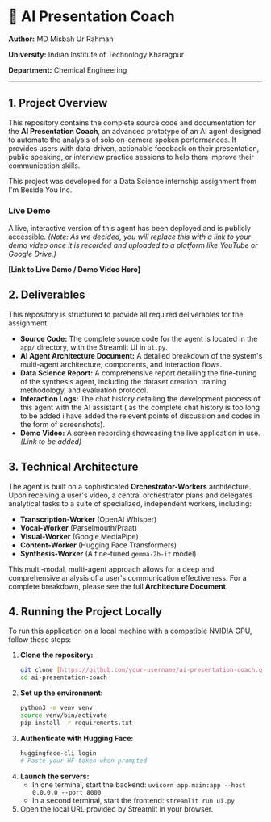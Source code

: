 # 🤖 AI Presentation Coach

**Author:** MD Misbah Ur Rahman

**University:** Indian Institute of Technology Kharagpur

**Department:** Chemical Engineering

---

## 1. Project Overview

This repository contains the complete source code and documentation for the **AI Presentation Coach**, an advanced prototype of an AI agent designed to automate the analysis of solo on-camera spoken performances. It provides users with data-driven, actionable feedback on their presentation, public speaking, or interview practice sessions to help them improve their communication skills.

This project was developed for a Data Science internship assignment from I'm Beside You Inc.

### Live Demo

A live, interactive version of this agent has been deployed and is publicly accessible. *(Note: As we decided, you will replace this with a link to your demo video once it is recorded and uploaded to a platform like YouTube or Google Drive.)*

**[Link to Live Demo / Demo Video Here]**

## 2. Deliverables

This repository is structured to provide all required deliverables for the assignment.

* **Source Code:** The complete source code for the agent is located in the `app/` directory, with the Streamlit UI in `ui.py`.
* **AI Agent Architecture Document:** A detailed breakdown of the system's multi-agent architecture, components, and interaction flows.
* **Data Science Report:** A comprehensive report detailing the fine-tuning of the synthesis agent, including the dataset creation, training methodology, and evaluation protocol.
* **Interaction Logs:** The chat history detailing the development process of this agent with the AI assistant ( as the complete chat history is too long to be added i have added the relevent points of discussion and codes in the form of screenshots).
* **Demo Video:** A screen recording showcasing the live application in use. *(Link to be added)*

## 3. Technical Architecture

The agent is built on a sophisticated **Orchestrator-Workers** architecture. Upon receiving a user's video, a central orchestrator plans and delegates analytical tasks to a suite of specialized, independent workers, including:

* **Transcription-Worker** (OpenAI Whisper)
* **Vocal-Worker** (Parselmouth/Praat)
* **Visual-Worker** (Google MediaPipe)
* **Content-Worker** (Hugging Face Transformers)
* **Synthesis-Worker** (A fine-tuned `gemma-2b-it` model)

This multi-modal, multi-agent approach allows for a deep and comprehensive analysis of a user's communication effectiveness. For a complete breakdown, please see the full **Architecture Document**.

## 4. Running the Project Locally

To run this application on a local machine with a compatible NVIDIA GPU, follow these steps:

1.  **Clone the repository:**
    ```bash
    git clone [https://github.com/your-username/ai-presentation-coach.git](https://github.com/your-username/ai-presentation-coach.git)
    cd ai-presentation-coach
    ```
2.  **Set up the environment:**
    ```bash
    python3 -m venv venv
    source venv/bin/activate
    pip install -r requirements.txt
    ```
3.  **Authenticate with Hugging Face:**
    ```bash
    huggingface-cli login
    # Paste your HF token when prompted
    ```
4.  **Launch the servers:**
    * In one terminal, start the backend: `uvicorn app.main:app --host 0.0.0.0 --port 8000`
    * In a second terminal, start the frontend: `streamlit run ui.py`
5.  Open the local URL provided by Streamlit in your browser.
